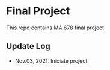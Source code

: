 # Final Project
  This repo contains MA 678 final project

## Update Log
  - Nov.03, 2021: Iniciate project

